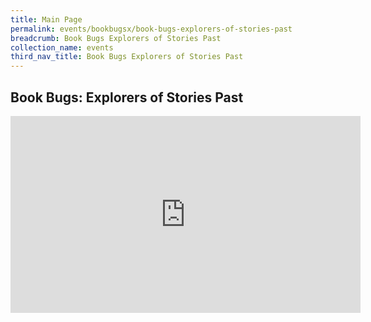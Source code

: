 ```yaml
---
title: Main Page
permalink: events/bookbugsx/book-bugs-explorers-of-stories-past
breadcrumb: Book Bugs Explorers of Stories Past
collection_name: events
third_nav_title: Book Bugs Explorers of Stories Past
---
```


## Book Bugs: Explorers of Stories Past
<div class="bp-youtube">

<iframe width="560" height="315" src="https://www.youtube.com/embed/mDsNq7wx8Xc" frameborder="0" allow="accelerometer; autoplay; clipboard-write; encrypted-media; gyroscope; picture-in-picture" allowfullscreen></iframe>

</div>

